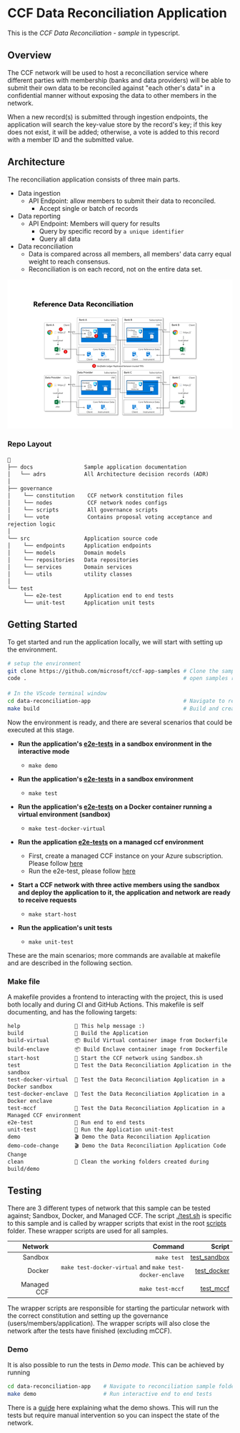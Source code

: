 # CCF Data Reconciliation Application

This is the _CCF Data Reconciliation - sample_ in typescript.

## Overview

The CCF network will be used to host a reconciliation service where different parties with membership (banks and data providers) will be able to submit their own data to be reconciled against "each other's data" in a confidential manner without exposing the data to other members in the network.

When a new record(s) is submitted through ingestion endpoints, the application will search the key-value store by the record's key; if this key does not exist, it will be added; otherwise, a vote is added to this record with a member ID and the submitted value.

## Architecture

The reconciliation application consists of three main parts.

- Data ingestion
  - API Endpoint: allow members to submit their data to reconciled.
    - Accept single or batch of records
- Data reporting
  - API Endpoint: Members will query for results
    - Query by specific record by `a unique identifier`
    - Query all data
- Data reconciliation
  - Data is compared across all members, all members' data carry equal weight to reach consensus.
  - Reconciliation is on each record, not on the entire data set.

![architecture diagram](./docs/images/architecture.png)

### Repo Layout

```text
📂
├── docs                Sample application documentation
│   └── adrs            All Architecture decision records (ADR)
│
├── governance
│    └── constitution    CCF network constitution files
│    └── nodes           CCF network nodes configs
│    └── scripts         All governance scripts
│    └── vote            Contains proposal voting acceptance and rejection logic
│
└── src                 Application source code
│    └── endpoints      Application endpoints
│    └── models         Domain models
│    └── repositories   Data repositories
│    └── services       Domain services
│    └── utils          utility classes
│
└── test
     └── e2e-test       Application end to end tests
     └── unit-test      Application unit tests

```

## Getting Started

To get started and run the application locally, we will start with setting up the environment.

```bash
# setup the environment
git clone https://github.com/microsoft/ccf-app-samples # Clone the samples repository
code .                                                 # open samples repository in Visual studio code

# In the VScode terminal window
cd data-reconciliation-app                             # Navigate to reconciliation sample folder
make build                                             # Build and create the application deployment bundle
```

Now the environment is ready, and there are several scenarios that could be executed at this stage.

- **Run the application's [e2e-tests](./test/test.sh) in a sandbox environment in the interactive mode**
  - `make demo`

- **Run the application's [e2e-tests](./test/test.sh) in a sandbox environment**
  - `make test`

- **Run the application's [e2e-tests](./test/test.sh) on a Docker container running a virtual environment (sandbox)**
  - `make test-docker-virtual`

- **Run the application [e2e-tests](./test/test.sh) on a managed ccf environment**
  - First, create a managed CCF instance on your Azure subscription. Please follow [here](https://github.com/microsoft/ccf-app-samples/tree/main/deploy#deploying-the-ccf-samples)
  - Run the e2e-test, please follow [here](https://github.com/microsoft/ccf-app-samples/tree/main/deploy#deploying-a-ccf-application-to-azure-managed-ccf)

- **Start a CCF network with three active members using the sandbox and deploy the application to it, the application and network are ready to receive requests**
  - `make start-host`

- **Run the application's unit tests**
  - `make unit-test`

These are the main scenarios; more commands are available at makefile and are described in the following section.

### Make file

A makefile provides a frontend to interacting with the project, this is used both locally and during CI and GitHub Actions. This makefile is self documenting, and has the following targets:

```text
help                 💬 This help message :)
build                🔨 Build the Application
build-virtual        📦 Build Virtual container image from Dockerfile
build-enclave        📦 Build Enclave container image from Dockerfile
start-host           🏃 Start the CCF network using Sandbox.sh
test                 🧪 Test the Data Reconciliation Application in the sandbox
test-docker-virtual  🧪 Test the Data Reconciliation Application in a Docker sandbox
test-docker-enclave  🧪 Test the Data Reconciliation Application in a Docker enclave
test-mccf            🧪 Test the Data Reconciliation Application in a Managed CCF environment
e2e-test             🧪 Run end to end tests
unit-test            🧪 Run the Application unit-test
demo                 🎬 Demo the Data Reconciliation Application
demo-code-change     🎬 Demo the Data Reconciliation Application Code Change
clean                🧹 Clean the working folders created during build/demo
```

## Testing

There are 3 different types of network that this sample can be tested against; Sandbox, Docker, and Managed CCF. The script [./test.sh](./test/test.sh) is specific to this sample and is called by wrapper scripts that exist in the root [scripts](../scripts/) folder. These wrapper scripts are used for all samples.

|   Network   |                   Command                                 |                  Script                    |
| ----------: | --------------------------------------------------------: | -----------------------------------------: |
| Sandbox     | `make test`                                               | [test_sandbox](../scripts/test_sandbox.sh) |
| Docker      | `make test-docker-virtual` and `make test-docker-enclave` | [test_docker](../scripts/test_docker.sh)   |
| Managed CCF | `make test-mccf`                                          | [test_mccf](../scripts/test_docker.sh)     |

The wrapper scripts are responsible for starting the particular network with the correct constitution and setting up the governance (users/members/application). The wrapper scripts will also close the network after the tests have finished (excluding mCCF).

### Demo

It is also possible to run the tests in _Demo mode_. This can be achieved by running

```bash
cd data-reconciliation-app    # Navigate to reconciliation sample folder
make demo                     # Run interactive end to end tests
```

There is a [guide](./docs/demo-guidance.md) here explaining what the demo shows. This will run the tests but require manual intervention so you can inspect the state of the network.
